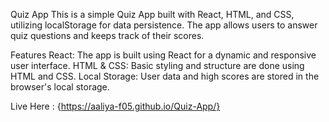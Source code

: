 Quiz App
This is a simple Quiz App built with React, HTML, and CSS, utilizing localStorage for data persistence. The app allows users to answer quiz questions and keeps track of their scores.

Features
React: The app is built using React for a dynamic and responsive user interface.
HTML & CSS: Basic styling and structure are done using HTML and CSS.
Local Storage: User data and high scores are stored in the browser's local storage.



Live Here : {https://aaliya-f05.github.io/Quiz-App/}
